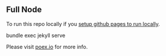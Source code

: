 Full Node
---

To run this repo locally if you [setup github pages to run locally](https://help.github.com/articles/setting-up-your-github-pages-site-locally-with-jekyll/).

 bundle exec jekyll serve

Please visit [poex.io](http://fullnode.poex.io/) for more info.
